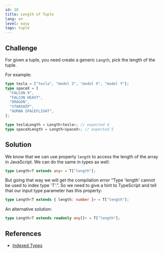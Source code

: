 ```yaml
---
id: 18
title: Length of Tuple
lang: en
level: easy
tags: tuple
---
```


## Challenge

For given a tuple, you need create a generic `Length`, pick the length of the
tuple.

For example:

```ts
type tesla = ["tesla", "model 3", "model X", "model Y"];
type spaceX = [
  "FALCON 9",
  "FALCON HEAVY",
  "DRAGON",
  "STARSHIP",
  "HUMAN SPACEFLIGHT",
];

type teslaLength = Length<tesla>; // expected 4
type spaceXLength = Length<spaceX>; // expected 5
```

## Solution

We know that we can use property `length` to access the length of the array in
JavaScript. We can do the same in types as well:

```ts
type Length<T extends any> = T["length"];
```

But going that way we will get the compilation error “Type 'length' cannot be
used to index type 'T'.”. So we need to give a hint to TypeScript and tell that
our input type parameter has this property:

```ts
type Length<T extends { length: number }> = T["length"];
```

An alternative solution:

```ts
type Length<T extends readonly any[]> = T["length"];
```

## References

- [Indexed Types](https://www.typescriptlang.org/docs/handbook/2/indexed-access-types.html)
